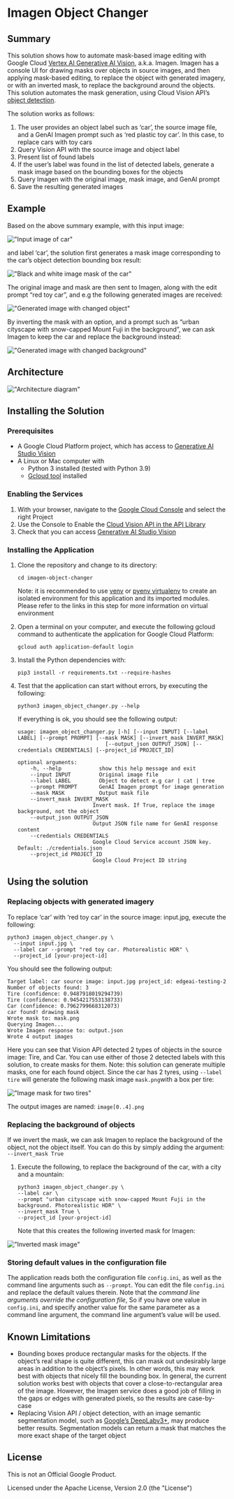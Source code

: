 # Imagen Object Changer

## Summary

This solution shows how to automate mask-based image editing with Google Cloud
[Vertex AI Generative AI Vision](https://console.cloud.google.com/vertex-ai/generative/vision),
a.k.a. Imagen. Imagen has a console UI for drawing masks over objects in source
images, and then applying mask-based editing, to replace the object with
generated imagery, or with an inverted mask, to replace the background around
the objects. This solution automates the mask generation, using Cloud Vision
API’s [object detection](https://cloud.google.com/vision/docs/object-localizer).

The solution works as follows:

1.  The user provides an object label such as ‘car’, the source image file, and
    a GenAI Imagen prompt such as ‘red plastic toy car’. In this case, to
    replace cars with toy cars
2.  Query Vision API with the source image and object label
3.  Present list of found labels
4.  If the user’s label was found in the list of detected labels, generate a
    mask image based on the bounding boxes for the objects
5.  Query Imagen with the original image, mask image, and GenAI prompt
6.  Save the resulting generated images

## Example

Based on the above summary example, with this input image:

!["Input image of car"](images/image1.jpg "Input image of car")

and label ‘car’, the solution first generates a mask image corresponding to the
car’s object detection bounding box result:

!["Black and white image mask of the car"](images/image2.png "Black and white image mask of the car")

The original image and mask are then sent to Imagen, along with the edit prompt
“red toy car”, and e.g the following generated images are received:

!["Generated image with changed object"](images/image3.png "Generated image with changed object")

By inverting the mask with an option, and a prompt such as “urban cityscape with
snow-capped Mount Fuji in the background”, we can ask Imagen to keep the car and
replace the background instead:

!["Generated image with changed background"](images/image4.png "Generated image with changed background")

## Architecture

!["Architecture diagram"](images/image5.png "Architecture diagram")

## Installing the Solution

### Prerequisites

*   A Google Cloud Platform project, which has access to
    [Generative AI Studio Vision](https://console.cloud.google.com/vertex-ai/generative/vision)
*   A Linux or Mac computer with
    *   Python 3 installed (tested with Python 3.9)
    *   [Gcloud tool](https://cloud.google.com/sdk/docs/install) installed

### Enabling the Services

1.  With your browser, navigate to the
    [Google Cloud Console](https://console.cloud.google.com/home/dashboard) and
    select the right Project
2.  Use the Console to Enable the
    [Cloud Vision API in the API Library](https://console.cloud.google.com/apis/library/vision.googleapis.com)
3.  Check that you can access
    [Generative AI Studio Vision](https://console.cloud.google.com/vertex-ai/generative/vision)

### Installing the Application

1.  Clone the repository and change to its directory:

    ```shell
    cd imagen-object-changer
    ```

    Note: it is recommended to use
    [venv](https://docs.python.org/3/library/venv.html) or
    [pyenv virtualenv](https://github.com/pyenv/pyenv-virtualenv) to create an
    isolated environment for this application and its imported modules. Please
    refer to the links in this step for more information on virtual environment

2.  Open a terminal on your computer, and execute the following gcloud command
    to authenticate the application for Google Cloud Platform:

    ```shell
    gcloud auth application-default login
    ```

3.  Install the Python dependencies with:

    ```shell
    pip3 install -r requirements.txt --require-hashes
    ```

4.  Test that the application can start without errors, by executing the
    following:

    ```shell
    python3 imagen_object_changer.py --help
    ```

    If everything is ok, you should see the following output:

    ```text
    usage: imagen_object_changer.py [-h] [--input INPUT] [--label LABEL] [--prompt PROMPT] [--mask MASK] [--invert_mask INVERT_MASK]
                                [--output_json OUTPUT_JSON] [--credentials CREDENTIALS] [--project_id PROJECT_ID]

    optional arguments:
        -h, --help            show this help message and exit
        --input INPUT         Original image file
        --label LABEL         Object to detect e.g car | cat | tree
        --prompt PROMPT       GenAI Imagen prompt for image generation
        --mask MASK           Output mask file
        --invert_mask INVERT_MASK
                            Invert mask. If True, replace the image background, not the object
        --output_json OUTPUT_JSON
                            Output JSON file name for GenAI response content
        --credentials CREDENTIALS
                            Google Cloud Service account JSON key. Default: ./credentials.json
        --project_id PROJECT_ID
                            Google Cloud Project ID string
    ```

## Using the solution

### Replacing objects with generated imagery

To replace ‘car’ with ‘red toy car’ in the source image: input.jpg, execute the
following:

```shell
python3 imagen_object_changer.py \
  --input input.jpg \
  --label car --prompt "red toy car. Photorealistic HDR" \
  --project_id [your-project-id]
```

You should see the following output:

```text
Target label: car source image: input.jpg project_id: edgeai-testing-2
Number of objects found: 3
Tire (confidence: 0.9487918019294739)
Tire (confidence: 0.9454217553138733)
Car (confidence: 0.7962799668312073)
car found! drawing mask
Wrote mask to: mask.png
Querying Imagen...
Wrote Imagen response to: output.json
Wrote 4 output images
```

Here you can see that Vision API detected 2 types of objects in the source
image: Tire, and Car. You can use either of those 2 detected labels with this
solution, to create masks for them. Note: this solution can generate multiple
masks, one for each found object. Since the car has 2 tyres, using `--label
tire` will generate the following mask image `mask.png`with a box per tire:

!["Image mask for two tires"](images/image6.png "Image mask for two tires")

The output images are named: `image[0..4].png`

### Replacing the background of objects

If we invert the mask, we can ask Imagen to replace the background of the
object, not the object itself. You can do this by simply adding the argument:
`--invert_mask True`

1.  Execute the following, to replace the background of the car, with a city and
    a mountain:

    ```shell
    python3 imagen_object_changer.py \
    --label car \
    --prompt "urban cityscape with snow-capped Mount Fuji in the background. Photorealistic HDR" \
    --invert_mask True \
    --project_id [your-project-id]
    ```

    Note that this creates the following inverted mask for Imagen:

!["Inverted mask image"](images/image7.png "Inverted mask image")

### Storing default values in the configuration file

The application reads both the configuration file `config.ini`, as well as the
command line arguments such as `--prompt`. You can edit the file `config.ini`
and replace the default values therein. Note that the *command line arguments
override the configuration file*, So if you have one value in `config.ini`, and
specify another value for the same parameter as a command line argument, the
command line argument’s value will be used.

## Known Limitations

*   Bounding boxes produce rectangular masks for the objects. If the object’s
    real shape is quite different, this can mask out undesirably large areas in
    addition to the object’s pixels. In other words, this may work best with
    objects that nicely fill the bounding box. In general, the current solution
    works best with objects that cover a close-to-rectangular area of the image.
    However, the Imagen service does a good job of filling in the gaps or edges
    with generated pixels, so the results are case-by-case
*   Replacing Vision API / object detection, with an image semantic segmentation
    model, such as
    [Google’s DeepLabv3+](https://console.cloud.google.com/vertex-ai/publishers/google/model-garden/imagesegmentation-deeplabv3),
    may produce better results. Segmentation models can return a mask that
    matches the more exact shape of the target object

## License

This is not an Official Google Product.

Licensed under the Apache License, Version 2.0 (the "License")
